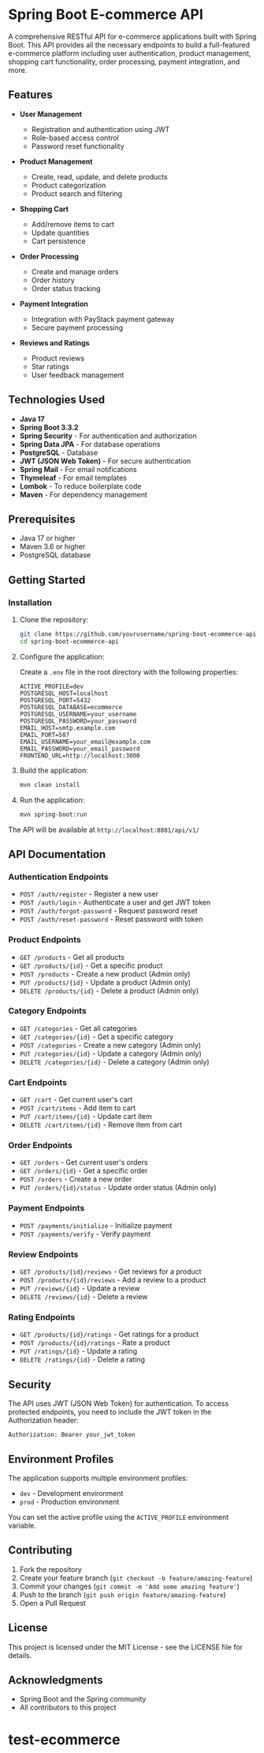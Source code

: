 # Spring Boot E-commerce API

A comprehensive RESTful API for e-commerce applications built with Spring Boot. This API provides all the necessary endpoints to build a full-featured e-commerce platform including user authentication, product management, shopping cart functionality, order processing, payment integration, and more.

## Features

- **User Management**
  - Registration and authentication using JWT
  - Role-based access control
  - Password reset functionality

- **Product Management**
  - Create, read, update, and delete products
  - Product categorization
  - Product search and filtering

- **Shopping Cart**
  - Add/remove items to cart
  - Update quantities
  - Cart persistence

- **Order Processing**
  - Create and manage orders
  - Order history
  - Order status tracking

- **Payment Integration**
  - Integration with PayStack payment gateway
  - Secure payment processing

- **Reviews and Ratings**
  - Product reviews
  - Star ratings
  - User feedback management

## Technologies Used

- **Java 17**
- **Spring Boot 3.3.2**
- **Spring Security** - For authentication and authorization
- **Spring Data JPA** - For database operations
- **PostgreSQL** - Database
- **JWT (JSON Web Token)** - For secure authentication
- **Spring Mail** - For email notifications
- **Thymeleaf** - For email templates
- **Lombok** - To reduce boilerplate code
- **Maven** - For dependency management

## Prerequisites

- Java 17 or higher
- Maven 3.6 or higher
- PostgreSQL database

## Getting Started

### Installation

1. Clone the repository:
   ```bash
   git clone https://github.com/yourusername/spring-boot-ecommerce-api.git
   cd spring-boot-ecommerce-api
   ```

2. Configure the application:

   Create a `.env` file in the root directory with the following properties:
   ```properties
   ACTIVE_PROFILE=dev
   POSTGRESQL_HOST=localhost
   POSTGRESQL_PORT=5432
   POSTGRESQL_DATABASE=ecommerce
   POSTGRESQL_USERNAME=your_username
   POSTGRESQL_PASSWORD=your_password
   EMAIL_HOST=smtp.example.com
   EMAIL_PORT=587
   EMAIL_USERNAME=your_email@example.com
   EMAIL_PASSWORD=your_email_password
   FRONTEND_URL=http://localhost:3000
   ```

3. Build the application:
   ```bash
   mvn clean install
   ```

4. Run the application:
   ```bash
   mvn spring-boot:run
   ```

The API will be available at `http://localhost:8081/api/v1/`

## API Documentation

### Authentication Endpoints

- `POST /auth/register` - Register a new user
- `POST /auth/login` - Authenticate a user and get JWT token
- `POST /auth/forgot-password` - Request password reset
- `POST /auth/reset-password` - Reset password with token

### Product Endpoints

- `GET /products` - Get all products
- `GET /products/{id}` - Get a specific product
- `POST /products` - Create a new product (Admin only)
- `PUT /products/{id}` - Update a product (Admin only)
- `DELETE /products/{id}` - Delete a product (Admin only)

### Category Endpoints

- `GET /categories` - Get all categories
- `GET /categories/{id}` - Get a specific category
- `POST /categories` - Create a new category (Admin only)
- `PUT /categories/{id}` - Update a category (Admin only)
- `DELETE /categories/{id}` - Delete a category (Admin only)

### Cart Endpoints

- `GET /cart` - Get current user's cart
- `POST /cart/items` - Add item to cart
- `PUT /cart/items/{id}` - Update cart item
- `DELETE /cart/items/{id}` - Remove item from cart

### Order Endpoints

- `GET /orders` - Get current user's orders
- `GET /orders/{id}` - Get a specific order
- `POST /orders` - Create a new order
- `PUT /orders/{id}/status` - Update order status (Admin only)

### Payment Endpoints

- `POST /payments/initialize` - Initialize payment
- `POST /payments/verify` - Verify payment

### Review Endpoints

- `GET /products/{id}/reviews` - Get reviews for a product
- `POST /products/{id}/reviews` - Add a review to a product
- `PUT /reviews/{id}` - Update a review
- `DELETE /reviews/{id}` - Delete a review

### Rating Endpoints

- `GET /products/{id}/ratings` - Get ratings for a product
- `POST /products/{id}/ratings` - Rate a product
- `PUT /ratings/{id}` - Update a rating
- `DELETE /ratings/{id}` - Delete a rating

## Security

The API uses JWT (JSON Web Token) for authentication. To access protected endpoints, you need to include the JWT token in the Authorization header:

```
Authorization: Bearer your_jwt_token
```

## Environment Profiles

The application supports multiple environment profiles:

- `dev` - Development environment
- `prod` - Production environment

You can set the active profile using the `ACTIVE_PROFILE` environment variable.

## Contributing

1. Fork the repository
2. Create your feature branch (`git checkout -b feature/amazing-feature`)
3. Commit your changes (`git commit -m 'Add some amazing feature'`)
4. Push to the branch (`git push origin feature/amazing-feature`)
5. Open a Pull Request

## License

This project is licensed under the MIT License - see the LICENSE file for details.

## Acknowledgments

- Spring Boot and the Spring community
- All contributors to this project
# test-ecommerce
